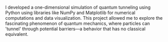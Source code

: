  I developed a one-dimensional simulation of quantum tunneling using Python using libraries like NumPy and Matplotlib for numerical computations and data visualization. This project allowed me to explore the fascinating phenomenon of quantum mechanics, where particles can 'tunnel' through potential barriers—a behavior that has no classical equivalent. 
